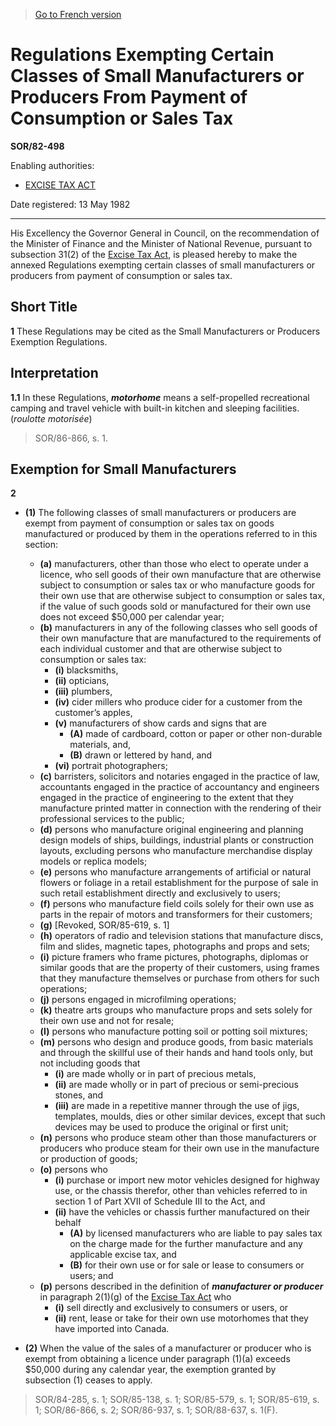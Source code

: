 > [Go to French version](/fr/Règlements/Décrets,%20ordonnances%20et%20règlements%20statutaires/82/498.md)

# Regulations Exempting Certain Classes of Small Manufacturers or Producers From Payment of Consumption or Sales Tax

**SOR/82-498**

Enabling authorities: 
- [EXCISE TAX ACT](/en/Acts/Revised%20Statutes%20of%20Canada/E/E-15.md)

Date registered: 13 May 1982

----------

His Excellency the Governor General in Council, on the recommendation of the Minister of Finance and the Minister of National Revenue, pursuant to subsection 31(2) of the [Excise Tax Act](/en/Acts/Revised%20Statutes%20of%20Canada/E/E-15.md), is pleased hereby to make the annexed Regulations exempting certain classes of small manufacturers or producers from payment of consumption or sales tax.




## Short Title


**1** These Regulations may be cited as the Small Manufacturers or Producers Exemption Regulations.




## Interpretation


**1.1** In these Regulations, ***motorhome*** means a self-propelled recreational camping and travel vehicle with built-in kitchen and sleeping facilities. (*roulotte motorisée*)
> SOR/86-866, s. 1.





## Exemption for Small Manufacturers


**2** 

- **(1)** The following classes of small manufacturers or producers are exempt from payment of consumption or sales tax on goods manufactured or produced by them in the operations referred to in this section:
	- **(a)** manufacturers, other than those who elect to operate under a licence, who sell goods of their own manufacture that are otherwise subject to consumption or sales tax or who manufacture goods for their own use that are otherwise subject to consumption or sales tax, if the value of such goods sold or manufactured for their own use does not exceed $50,000 per calendar year;
	- **(b)** manufacturers in any of the following classes who sell goods of their own manufacture that are manufactured to the requirements of each individual customer and that are otherwise subject to consumption or sales tax:
		- **(i)** blacksmiths,
		- **(ii)** opticians,
		- **(iii)** plumbers,
		- **(iv)** cider millers who produce cider for a customer from the customer’s apples,
		- **(v)** manufacturers of show cards and signs that are
			- **(A)** made of cardboard, cotton or paper or other non-durable materials, and,
			- **(B)** drawn or lettered by hand, and
		- **(vi)** portrait photographers;
	- **(c)** barristers, solicitors and notaries engaged in the practice of law, accountants engaged in the practice of accountancy and engineers engaged in the practice of engineering to the extent that they manufacture printed matter in connection with the rendering of their professional services to the public;
	- **(d)** persons who manufacture original engineering and planning design models of ships, buildings, industrial plants or construction layouts, excluding persons who manufacture merchandise display models or replica models;
	- **(e)** persons who manufacture arrangements of artificial or natural flowers or foliage in a retail establishment for the purpose of sale in such retail establishment directly and exclusively to users;
	- **(f)** persons who manufacture field coils solely for their own use as parts in the repair of motors and transformers for their customers;
	- **(g)** [Revoked, SOR/85-619, s. 1]
	- **(h)** operators of radio and television stations that manufacture discs, film and slides, magnetic tapes, photographs and props and sets;
	- **(i)** picture framers who frame pictures, photographs, diplomas or similar goods that are the property of their customers, using frames that they manufacture themselves or purchase from others for such operations;
	- **(j)** persons engaged in microfilming operations;
	- **(k)** theatre arts groups who manufacture props and sets solely for their own use and not for resale;
	- **(l)** persons who manufacture potting soil or potting soil mixtures;
	- **(m)** persons who design and produce goods, from basic materials and through the skillful use of their hands and hand tools only, but not including goods that
		- **(i)** are made wholly or in part of precious metals,
		- **(ii)** are made wholly or in part of precious or semi-precious stones, and
		- **(iii)** are made in a repetitive manner through the use of jigs, templates, moulds, dies or other similar devices, except that such devices may be used to produce the original or first unit;
	- **(n)** persons who produce steam other than those manufacturers or producers who produce steam for their own use in the manufacture or production of goods;
	- **(o)** persons who
		- **(i)** purchase or import new motor vehicles designed for highway use, or the chassis therefor, other than vehicles referred to in section 1 of Part XVII of Schedule III to the Act, and
		- **(ii)** have the vehicles or chassis further manufactured on their behalf
			- **(A)** by licensed manufacturers who are liable to pay sales tax on the charge made for the further manufacture and any applicable excise tax, and
			- **(B)** for their own use or for sale or lease to consumers or users; and
	- **(p)** persons described in the definition of ***manufacturer or producer*** in paragraph 2(1)(g) of the [Excise Tax Act](/en/Acts/Revised%20Statutes%20of%20Canada/E/E-15.md) who
		- **(i)** sell directly and exclusively to consumers or users, or
		- **(ii)** rent, lease or take for their own use
motorhomes that they have imported into Canada.

- **(2)** When the value of the sales of a manufacturer or producer who is exempt from obtaining a licence under paragraph (1)(a) exceeds $50,000 during any calendar year, the exemption granted by subsection (1) ceases to apply.
> SOR/84-285, s. 1; SOR/85-138, s. 1; SOR/85-579, s. 1; SOR/85-619, s. 1; SOR/86-866, s. 2; SOR/86-937, s. 1; SOR/88-637, s. 1(F).



